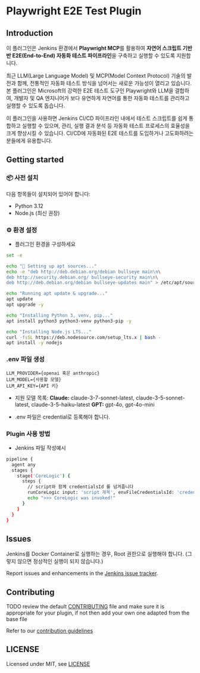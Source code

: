 # Playwright E2E Test Plugin

## Introduction

이 플러그인은 Jenkins 환경에서 **Playwright MCP**를 활용하여 **자연어 스크립트 기반반 E2E(End-to-End) 자동화 테스트 파이프라인**을 구축하고 실행할 수 있도록 지원합니다.

최근 LLM(Large Language Model) 및 MCP(Model Context Protocol) 기술의 발전과 함께, 전통적인 자동화 테스트 방식을 넘어서는 새로운 가능성이 열리고 있습니다. 본 플러그인은 Microsoft의 강력한 E2E 테스트 도구인 Playwright와 LLM을 결합하여, 개발자 및 QA 엔지니어가 보다 유연하게 자연어를 통한 자동화 테스트를 관리하고 실행할 수 있도록 돕습니다.

이 플러그인을 사용하면 Jenkins CI/CD 파이프라인 내에서 테스트 스크립트를 쉽게 통합하고 실행할 수 있으며, 관리, 실행 결과 분석 등 자동화 테스트 프로세스의 효율성을 크게 향상시킬 수 있습니다. CI/CD에 자동화된 E2E 테스트를 도입하거나 고도화하려는 분들에게 유용합니다.

## Getting started

### 📦 사전 설치

다음 항목들이 설치되어 있어야 합니다:

- Python 3.12
- Node.js (최신 권장)

### ⚙️ 환경 설정

- 플러그인 환경을 구성하세요

```bash
set -e

echo "🔧 Setting up apt sources..."
echo -e "deb http://deb.debian.org/debian bullseye main\n\
deb http://security.debian.org/ bullseye-security main\n\
deb http://deb.debian.org/debian bullseye-updates main" > /etc/apt/sources.list

echo "Running apt update & upgrade..."
apt update
apt upgrade -y

echo "Installing Python 3, venv, pip..."
apt install python3 python3-venv python3-pip -y

echo "Installing Node.js LTS..."
curl -fsSL https://deb.nodesource.com/setup_lts.x | bash -
apt install -y nodejs
```

### .env 파일 생성

```
LLM_PROVIDER={openai 혹은 anthropic}
LLM_MODEL={사용할 모델}
LLM_API_KEY={API 키}
```

- 지원 모델 목록:
  **Claude:** claude-3-7-sonnet-latest, claude-3-5-sonnet-latest, claude-3-5-haiku-latest
  **GPT:** gpt-4o, gpt-4o-mini

- .env 파일은 credential로 등록해야 합니다.

### Plugin 사용 방법

- Jenkins 파일 작성예시

```bash
pipeline {
  agent any
  stages {
    stage('CoreLogic') {
      steps {
        // script와 함께 credentialsId 를 넘겨줍니다
        runCoreLogic input: 'script 제목', envFileCredentialsId: 'credentialsId'
        echo ">>> CoreLogic was invoked!"
      }
    }
  }
}
```

## Issues

Jenkins를 Docker Container로 실행하는 경우, Root 권한으로 실행해야 합니다.
(그렇지 않으면 정상적인 실행이 되지 않습니다.)

Report issues and enhancements in the [Jenkins issue tracker](https://issues.jenkins.io/).

## Contributing

TODO review the default [CONTRIBUTING](https://github.com/jenkinsci/.github/blob/master/CONTRIBUTING.md) file and make sure it is appropriate for your plugin, if not then add your own one adapted from the base file

Refer to our [contribution guidelines](https://github.com/jenkinsci/.github/blob/master/CONTRIBUTING.md)

## LICENSE

Licensed under MIT, see [LICENSE](LICENSE.md)
